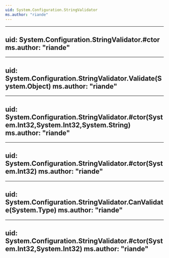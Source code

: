 ```yaml
---
uid: System.Configuration.StringValidator
ms.author: "riande"
---
```


---
uid: System.Configuration.StringValidator.#ctor
ms.author: "riande"
---

---
uid: System.Configuration.StringValidator.Validate(System.Object)
ms.author: "riande"
---

---
uid: System.Configuration.StringValidator.#ctor(System.Int32,System.Int32,System.String)
ms.author: "riande"
---

---
uid: System.Configuration.StringValidator.#ctor(System.Int32)
ms.author: "riande"
---

---
uid: System.Configuration.StringValidator.CanValidate(System.Type)
ms.author: "riande"
---

---
uid: System.Configuration.StringValidator.#ctor(System.Int32,System.Int32)
ms.author: "riande"
---
